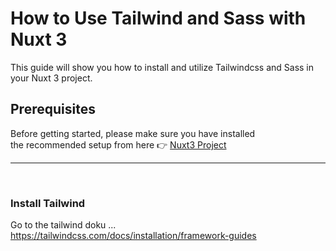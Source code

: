 # How to Use Tailwind and Sass with Nuxt 3

This guide will show you how to install and utilize Tailwindcss and Sass in your Nuxt 3 project.

## Prerequisites

Before getting started, please make sure you have installed <br> 
the recommended setup from here 👉 [Nuxt3 Project](newProjectNuxt3.md)

___

<br>

### Install Tailwind
Go to the tailwind doku ...
https://tailwindcss.com/docs/installation/framework-guides